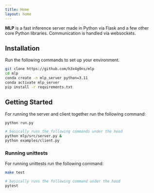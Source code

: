 ```yaml
---
title: Home
layout: home
---
```


**MLP** is a fast inference server made in Python via Flask and a few other core Python libraries. Communication is handled via websockets.

## Installation 

Run the following commands to set up your environment.

```sh
git clone https://github.com/h3x4g0ns/mlp
cd mlp
conda create -n mlp_server python=3.11
conda activate mlp_server
pip install -r requirements.txt
```
## Getting Started

For running the server and client together run the following command:

```sh
python run.py

# basically runs the following commands under the hood
python mlp/src/server.py &
python examples/client.py
```

### Running unittests

For running unittests run the following command:

```sh
make test

# basically runs the following command under the hood
pytest
```
